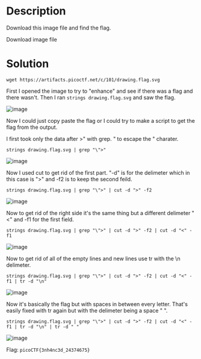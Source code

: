 # Description

Download this image file and find the flag.

Download image file

# Solution

```wget https://artifacts.picoctf.net/c/101/drawing.flag.svg```

First I opened the image to try to "enhance" and see if there was a flag and there wasn't. Then I ran ```strings drawing.flag.svg``` and saw the flag.

![image](https://user-images.githubusercontent.com/91398631/229652482-8eed0430-eef8-4246-a326-8ddf8318a1ed.png)

Now I could just copy paste the flag or I could try to make a script to get the flag from the output.

I first took only the data after >" with grep. \" to escape the " charater. 

```strings drawing.flag.svg | grep "\">"```

![image](https://user-images.githubusercontent.com/91398631/229652676-ffa079f7-f468-41f2-9143-8fba174b47c8.png)

Now I used cut to get rid of the first part. "-d" is for the delimeter which in this case is ">" and -f2 is to keep the second feild.

```strings drawing.flag.svg | grep "\">" | cut -d ">" -f2```

![image](https://user-images.githubusercontent.com/91398631/229652860-b932e1c5-d90c-4380-92a2-8e758c6eb10e.png)

Now to get rid of the right side it's the same thing but a different delimeter "<" and -f1 for the first field.

```strings drawing.flag.svg | grep "\">" | cut -d ">" -f2 | cut -d "<" -f1```

![image](https://user-images.githubusercontent.com/91398631/229652939-5383ac64-17ce-457e-8c21-27892254b6ce.png)

Now to get rid of all of the empty lines and new lines use tr with the \n delimeter.

```strings drawing.flag.svg | grep "\">" | cut -d ">" -f2 | cut -d "<" -f1 | tr -d "\n"```

![image](https://user-images.githubusercontent.com/91398631/229653080-1732f661-a117-48b7-941e-27f3130a551d.png)

Now it's basically the flag but with spaces in between every letter. That's easily fixed with tr again but with the delimeter being a space " ".

```strings drawing.flag.svg | grep "\">" | cut -d ">" -f2 | cut -d "<" -f1 | tr -d "\n" | tr -d " "```

![image](https://user-images.githubusercontent.com/91398631/229653151-c3bea777-4f0a-4c8b-967a-e30bef5463d4.png)

Flag: ```picoCTF{3nh4nc3d_24374675}```
